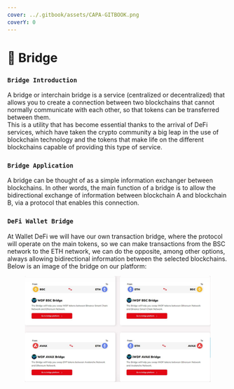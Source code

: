 ```yaml
---
cover: ../.gitbook/assets/CAPA-GITBOOK.png
coverY: 0
---
```


# 🌁 Bridge

### `Bridge Introduction`

A bridge or interchain bridge is a service (centralized or decentralized) that allows you to create a connection between two blockchains that cannot normally communicate with each other, so that tokens can be transferred between them.\
This is a utility that has become essential thanks to the arrival of DeFi services, which have taken the crypto community a big leap in the use of blockchain technology and the tokens that make life on the different blockchains capable of providing this type of service.

### `Bridge Application`

A bridge can be thought of as a simple information exchanger between blockchains. In other words, the main function of a bridge is to allow the bidirectional exchange of information between blockchain A and blockchain B, via a protocol that enables this connection.

### `DeFi Wallet Bridge`

At Wallet DeFi we will have our own transaction bridge, where the protocol will operate on the main tokens, so we can make transactions from the BSC network to the ETH network, we can do the opposite, among other options, always allowing bidirectional information between the selected blockchains. Below is an image of the bridge on our platform:

<figure><img src="../.gitbook/assets/BRIGDE.JPG" alt=""><figcaption></figcaption></figure>











